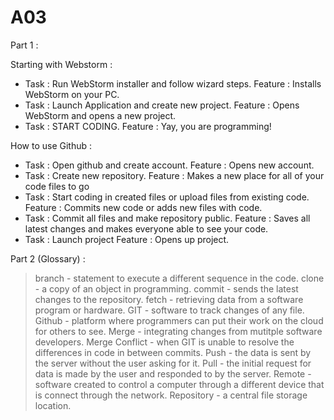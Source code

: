 # A03

Part 1 :

Starting with Webstorm :

- Task : Run WebStorm installer and follow wizard steps.
Feature : Installs WebStorm on your PC.
- Task : Launch Application and create new project.
Feature : Opens WebStorm and opens a new project.
- Task : START CODING.
Feature : Yay, you are programming!

How to use Github :

- Task : Open github and create account.
Feature : Opens new account.
- Task : Create new repository.
Feature : Makes a new place for all of your code files to go
- Task : Start coding in created files or upload files from existing code.
Feature : Commits new code or adds new files with code.
- Task : Commit all files and make repository public.
Feature : Saves all latest changes and makes everyone able to see your code.
- Task : Launch project
Feature : Opens up project.

Part 2 (Glossary) :
> branch - statement to execute a different sequence in the code.
> clone - a copy of an object in programming.
> commit - sends the latest changes to the repository.
> fetch - retrieving data from a software program or hardware.
> GIT - software to track changes of any file.
> Github - platform where programmers can put their work on the cloud for others to see.
> Merge - integrating changes from mutitple software developers.
> Merge Conflict - when GIT is unable to resolve the differences in code in between commits.
> Push - the data is sent by the server without the user asking for it.
> Pull - the initial request for data is made by the user and responded to by the server.
> Remote - software created to control a computer through a different device that is connect through the network.
> Repository - a central file storage location.
